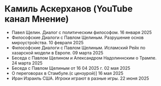 # Камиль Аскерханов (YouTube канал Мнение)

- Павел Щелин. Диалог с политическим философом. 16 января 2025
- Философские Диалоги с Павлом Щелиным. Разрушение основ мироустройства. 10 февраля 2025
- Философские Диалоги с Павлом Щелиным. Исламский Рейх по хазарской модели в Европе. 09 марта 2025
- Беседа с Павлом Щелином и Александром Надолиннским о Трампе. 24 марта 2025
- Беседа с Павлом Щелиным от 16 04 2025 г. 02 мая 2025
- О переговорах в Стамбуле.(с цензурой)] 16 мая 2025
- Иран Израиль США. Игроки играют в разные игры. 22 июня 2025
